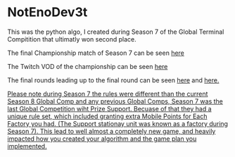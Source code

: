 # NotEnoDev3t

This was the python algo, I created during Season 7 of the Global Terminal Compitition that ultimatly won second place.

The final Championship match of Season 7 can be seen <a href="https://terminal.c1games.com/watch/7505015">here</a> 

The Twitch VOD of the championship can be seen <a href="https://www.twitch.tv/videos/874809632">here</a>

The final rounds leading up to the final round can be seen <a href="https://terminal.c1games.com/competitions/254">here</a> and <a href="https://terminal.c1games.com/competitions/253">here.


Please note during Season 7 the rules were different than the current Season 8 Global Comp and any previous Global Comps, Season 7 was the last Global Competition wiht Prize Support. Becuase of that they had a unique rule set, which included granting extra Mobile Points for Each Factory you had. (The Support stationay unit was known as a factory during Season 7). This lead to well almost a completely new game, and heavily impacted how you created your algorithm and the game plan you implemented.
